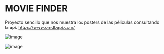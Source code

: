 # MOVIE FINDER

Proyecto sencillo que nos muestra los posters de las péliculas consultando la api: https://www.omdbapi.com/

![image](https://user-images.githubusercontent.com/75262614/223223326-b5b0310f-d420-47d8-bcf6-29ad672277aa.png)

![image](https://user-images.githubusercontent.com/75262614/223223944-3886e007-6aea-49ab-8059-bfd4f350202a.png)
